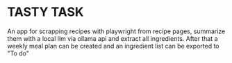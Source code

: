 # TASTY TASK

An app for scrapping recipes with playwright from recipe pages, summarize them with a local llm via ollama api and extract all ingredients. After that a weekly meal plan can be created and an ingredient list can be exported to "To do"